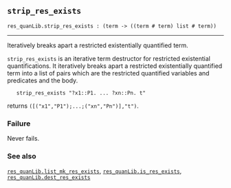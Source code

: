 ## `strip_res_exists`

``` hol4
res_quanLib.strip_res_exists : (term -> ((term # term) list # term))
```

------------------------------------------------------------------------

Iteratively breaks apart a restricted existentially quantified term.

`strip_res_exists` is an iterative term destructor for restricted
existential quantifications. It iteratively breaks apart a restricted
existentially quantified term into a list of pairs which are the
restricted quantified variables and predicates and the body.

``` hol4
   strip_res_exists "?x1::P1. ... ?xn::Pn. t"
```

returns `([("x1","P1");...;("xn","Pn")],"t")`.

### Failure

Never fails.

### See also

[`res_quanLib.list_mk_res_exists`](#res_quanLib.list_mk_res_exists),
[`res_quanLib.is_res_exists`](#res_quanLib.is_res_exists),
[`res_quanLib.dest_res_exists`](#res_quanLib.dest_res_exists)
